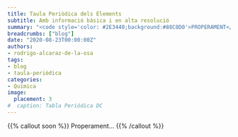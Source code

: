 ```yaml
---
title: Taula Periòdica dels Elements
subtitle: Amb informació bàsica i en alta resolució
summary: "<code style='color: #2E3440;background:#88C0D0'>PROPERAMENT</code> <br> Taula Periòdica dels Elements amb informació bàsica i en alta resolució."
breadcrumbs: ["blog"]
date: "2020-08-23T00:00:00Z"
authors:
- rodrigo-alcaraz-de-la-osa
tags:
- blog
- taula-periòdica
categories:
- Química
image:
  placement: 3
#  caption: Tabla Periódica DC
---
```


{{% callout soon %}}
Properament...
{{% /callout %}}